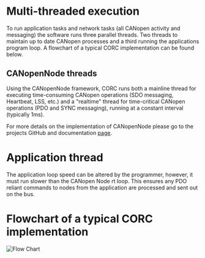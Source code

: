 # Multi-threaded execution

To run application tasks and network tasks (all CANopen activity and messaging) the software runs three parallel threads. Two threads to maintain up to date CANopen processes and a third running the applications program loop. A flowchart of a typical CORC implementation can be found below.

## CANopenNode threads

Using the CANopenNode framework, CORC runs both a mainline thread for executing time-consuming CANopen operations (SDO messaging, Heartbeat, LSS, etc.) and a "realtime" thread for time-critical CANopen operations (PDO and SYNC messaging), running at a constant interval (typically 1ms).

For more details on the implementation of CANopenNode please go to the projects GitHub and documentation [page](https://github.com/CANopenNode/CANopenNode).

# Application thread

The application loop speed can be altered by the programmer, however, it must run slower than the CANopen Node rt loop. This ensures any PDO reliant commands to nodes from the application are processed and sent out on the bus.

<!-- \todo: test and document accurte method for max and min program loop speed plus associated issues when approaching max (jitter etc.)-->

# Flowchart of a typical CORC implementation

![Flow Chart](https://exoembedded.readthedocs.io/en/latest/img/CORC_flow_chart.png)
